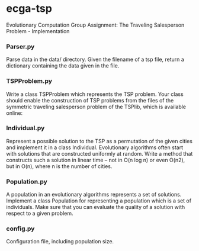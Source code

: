 # ecga-tsp
Evolutionary Computation Group Assignment: The Traveling Salesperson Problem - Implementation

### Parser.py
Parse data in the data/ directory.
Given the filename of a tsp file, return a dictionary containing the data given in the file.

### TSPProblem.py
Write a class TSPProblem which represents the TSP problem. Your class should enable the construction 
of TSP problems from the files of the symmetric traveling salesperson problem of the TSPlib, which is available online:

### Individual.py
Represent a possible solution to the TSP as a permutation of the given cities and implement it in 
a class Individual. Evolutionary algorithms often start with solutions that are constructed uniformly at random. 
Write a method that constructs such a solution in linear time – not in O(n log n) or even O(n2), but in O(n), where n 
is the number of cities.

### Population.py
A population in an evolutionary algorithms represents a set of solutions. Implement a class Population 
for representing a population which is a set of individuals. Make sure that you can evaluate the quality of a solution 
with respect to a given problem.

### config.py
Configuration file, including population size.
